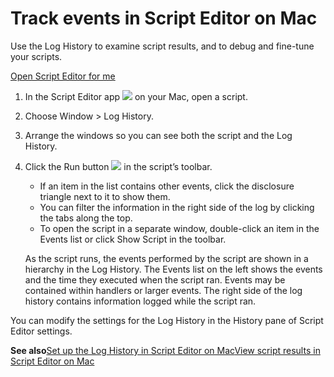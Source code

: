 # Track events in Script Editor on Mac

Use the Log History to examine script results, and to debug and fine-tune your scripts.

[Open Script Editor for me](https://support.apple.com/guide/script-editor/track-events-scpedt1134/2.11/mac/x-help-action:/openApp?bundleId=com.apple.ScriptEditor2)

1. In the Script Editor app ![](https://help.apple.com/assets/67DB7E842551EA97CB00BED5/67DB7E8502C5F38AAF0D7DC6/en_US/2d1774dafc25e40f6f806216d54cdf01.png) on your Mac, open a script.
2. Choose Window > Log History.
3. Arrange the windows so you can see both the script and the Log History.
4. Click the Run button ![](https://help.apple.com/assets/67DB7E842551EA97CB00BED5/67DB7E8502C5F38AAF0D7DC6/en_US/e9ffcb4f537ce302ed135ada1e688f6e.png) in the script’s toolbar.

   * If an item in the list contains other events, click the disclosure triangle next to it to show them.
   * You can filter the information in the right side of the log by clicking the tabs along the top.
   * To open the script in a separate window, double-click an item in the Events list or click Show Script in the toolbar.

   As the script runs, the events performed by the script are shown in a hierarchy in the Log History. The Events list on the left shows the events and the time they executed when the script ran. Events may be contained within handlers or larger events. The right side of the log history contains information logged while the script ran.

You can modify the settings for the Log History in the History pane of Script Editor settings.

**See also**[Set up the Log History in Script Editor on Mac](https://support.apple.com/guide/script-editor/set-up-the-log-history-scpedt1137/2.11/mac/26)[View script results in Script Editor on Mac](https://support.apple.com/guide/script-editor/view-script-results-scpedt1123/2.11/mac/26)
